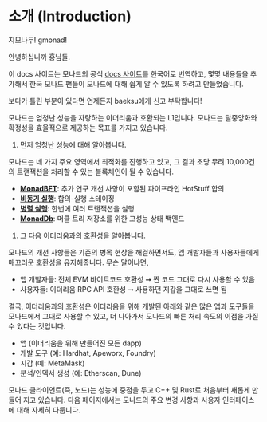 # 소개 (Introduction)

지모나두! gmonad!

안녕하십니까 횽님들.

이 docs 사이트는 모나드의 공식 [docs 사이트](https://docs.monad.xyz/)를 한국어로 번역하고, 몇몇 내용들을 추가해서 한국 모나드 팬들이 모나드에 대해 쉽게 알 수 있도록 하려고 만들었습니다.

보다가 틀린 부분이 있다면 언제든지 baeksu에게 신고 부탁합니다!

모나드는 엄청난 성능을 자랑하는 이더리움과 호환되는 L1입니다. 모나드는 탈중앙화와 확정성을 효율적으로 제공하는 목표를 가지고 있습니다.

1. 먼저 엄청난 성능에 대해 알아봅니다.

모나드는 네 가지 주요 영역에서 최적화를 진행하고 있고, 그 결과 초당 무려 10,000건의 트랜잭션을 처리할 수 있는 블록체인이 될 수 있습니다.


- **[MonadBFT](monad_bft.md)**: 추가 연구 개선 사항이 포함된 파이프라인 HotStuff 합의
- **[비동기 실행](asynchronous_execution.md)**: 합의-실행 스테이징
- **[병렬 실행](parallel_execution.md)**: 한번에 여러 트랜잭션을 실행
- **[MonadDb](monad_db.md)**: 머클 트리 저장소를 위한 고성능 상태 백엔드


1. 그 다음 이더리움과의 호환성을 알아봅니다.

모나드의 개선 사항들은 기존의 병목 현상을 해결하면서도, 앱 개발자들과 사용자들에게 매끄러운 호환성을 유지해줍니다. 무슨 말이냐면, 
- 앱 개발자들: 전체 EVM 바이트코드 호환성 ➞ 짠 코드 그대로 다시 사용할 수 있음
- 사용자들: 이더리움 RPC API 호환성 ➞ 사용하던 지갑을 그대로 쓰면 됨

결국, 이더리움과의 호환성은 이더리움을 위해 개발된 아래와 같은 많은 앱과 도구들을 모나드에서 그대로 사용할 수 있고, 더 나아가서 모나드의 빠른 처리 속도의 이점을 가질 수 있다는 것입니다.

- 앱 (이더리움을 위해 만들어진 모든 dapp)
- 개발 도구 (예: Hardhat, Apeworx, Foundry)
- 지갑 (예: MetaMask)
- 분석/인덱서 생성 (예: Etherscan, Dune)

모나드 클라이언트(즉, 노드)는 성능에 중점을 두고 C++ 및 Rust로 처음부터 새롭게 만들어 지고 있습니다.
다음 페이지에서는 모나드의 주요 변경 사항과 사용자 인터페이스에 대해 자세히 다룹니다.
